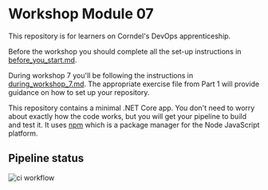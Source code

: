 # Workshop Module 07

This repository is for learners on Corndel's DevOps apprenticeship.

Before the workshop you should complete all the set-up instructions in [before_you_start.md](./before_you_start.md).

During workshop 7 you'll be following the instructions in [during_workshop_7.md](./during_workshop_7.md). The appropriate exercise file from Part 1 will provide guidance on how to set up your repository.

This repository contains a minimal .NET Core app. You don't need to worry about exactly how the code works, but you will get your pipeline to build and test it. It uses [npm](https://www.npmjs.com/) which is a package manager for the Node JavaScript platform.

## Pipeline status
![ci workflow](https://github.com/lauratender/DevOps-Course-Workshop-Module-07-Learners/actions/workflows/continuous-integration-workflow.yml/badge.svg?branch=main)